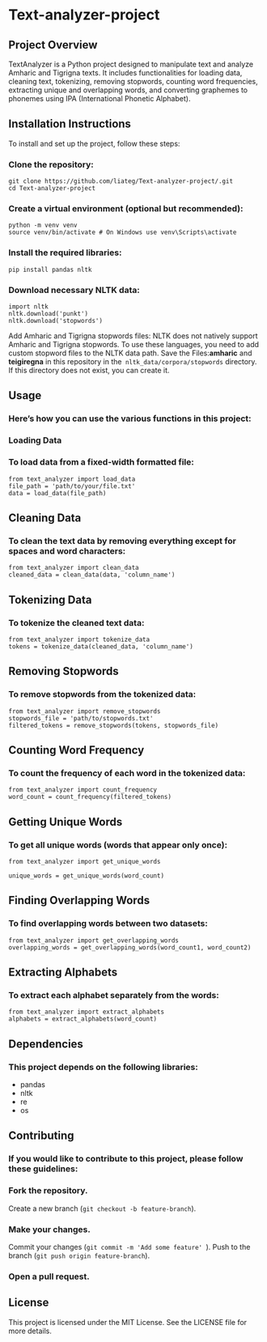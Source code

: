 # Text-analyzer-project

## Project Overview
TextAnalyzer is a Python project designed to manipulate text and analyze Amharic and Tigrigna texts. It includes functionalities for loading data, cleaning text, tokenizing, removing stopwords, counting word frequencies, extracting unique and overlapping words, and converting graphemes to phonemes using IPA (International Phonetic Alphabet).

## Installation Instructions
To install and set up the project, follow these steps:

### Clone the repository:
```
git clone https://github.com/liateg/Text-analyzer-project/.git
cd Text-analyzer-project
```

### Create a virtual environment (optional but recommended):
```
python -m venv venv
source venv/bin/activate # On Windows use venv\Scripts\activate 
```
### Install the required libraries:
`pip install pandas nltk`

### Download necessary NLTK data:

```
import nltk
nltk.download('punkt')
nltk.download('stopwords')

```
Add Amharic and Tigrigna stopwords files: NLTK does not natively support Amharic and Tigrigna stopwords. To use these languages, you need to add custom stopword files to the NLTK data path.
Save the Files:**amharic** and **teigiregna** in this repository in the` nltk_data/corpora/stopwords` directory. If this directory does not exist, you can create it.

## Usage
### Here’s how you can use the various functions in this project:

### Loading Data
### To load data from a fixed-width formatted file:
```
from text_analyzer import load_data
file_path = 'path/to/your/file.txt'
data = load_data(file_path)
```

## Cleaning Data
### To clean the text data by removing everything except for spaces and word characters:
```
from text_analyzer import clean_data
cleaned_data = clean_data(data, 'column_name')
```
## Tokenizing Data
### To tokenize the cleaned text data:
```
from text_analyzer import tokenize_data
tokens = tokenize_data(cleaned_data, 'column_name')
```
## Removing Stopwords
### To remove stopwords from the tokenized data:
```
from text_analyzer import remove_stopwords
stopwords_file = 'path/to/stopwords.txt'
filtered_tokens = remove_stopwords(tokens, stopwords_file)
```
## Counting Word Frequency
### To count the frequency of each word in the tokenized data:
```
from text_analyzer import count_frequency
word_count = count_frequency(filtered_tokens)
```
## Getting Unique Words
### To get all unique words (words that appear only once):
```
from text_analyzer import get_unique_words

unique_words = get_unique_words(word_count)
```

## Finding Overlapping Words
### To find overlapping words between two datasets:
```
from text_analyzer import get_overlapping_words
overlapping_words = get_overlapping_words(word_count1, word_count2)
```

## Extracting Alphabets
### To extract each alphabet separately from the words:
```
from text_analyzer import extract_alphabets
alphabets = extract_alphabets(word_count)
```
## Dependencies
### This project depends on the following libraries:

* pandas
* nltk
* re
* os
## Contributing
### If you would like to contribute to this project, please follow these guidelines:

### Fork the repository.
Create a new branch (`git checkout -b feature-branch`).
### Make your changes.
Commit your changes (`git commit -m 'Add some feature' `).
Push to the branch (`git push origin feature-branch`).
### Open a pull request.
## License
This project is licensed under the MIT License. See the LICENSE file for more details.
